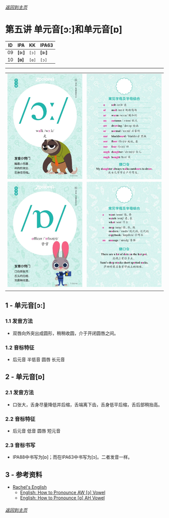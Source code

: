 ###### [返回到主页](README.md)

# 第五讲 单元音[ɔ:]和单元音[ɒ]

|   ID|IPA     |KK     |IPA63 |
|:---:|:-------|:------|:-----|
|   09|**[ɔ:]**|`[ɔ]`|**[ɔ:]**|
|   10|**[ɒ]** |`[ɑ]`|`[ɔ]`|
-------------------------------------------------------------------------------
|||
|:--------------------------:|:--------------------------:|
|![09A](images/ipa88/09A.jpg)|![09B](images/ipa88/09B.jpg)|
|![10A](images/ipa88/10A.jpg)|![10B](images/ipa88/10B.jpg)|
|||


## 1 - 单元音[ɔ:]

### 1.1 发音方法
* 双唇向外突出成圆形，稍稍收圆，介于开闭圆唇之间。

### 1.2 音标特征
* 后元音 半低音 圆唇 长元音


## 2 - 单元音[ɒ]

### 2.1 发音方法
* 口张大，舌身尽量降低并后缩，舌端离下齿，舌身低平后缩，舌后部稍抬高。

### 2.2 音标特征
* 后元音 低音 圆唇 短元音

### 2.3 音标书写
* IPA88中书写为[ɒ]；而在IPA63中书写为[ɔ]。二者发音一样。

## 3 - 参考资料
* [Rachel's English][C01]
  * [English: How to Pronounce AW [ɔ] Vowel][C02]
  * [English: How to Pronounce [ɑ] AH Vowel][C03]

[C01]: https://rachelsenglish.com/
[C02]: https://rachelsenglish.com/english-pronounce-aw-vowel/
[C03]: https://rachelsenglish.com/english-pronounce-ah-vowel/

###### [返回到主页](README.md)
